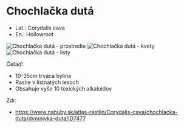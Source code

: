 # Chochlačka dutá
- Lat.: Corydalis cava
- En.: Hollowroot

![Chochlačka dutá - prostredie](./habitat.jpg "Chochlačka dutá - prostredie")
![Chochlačka dutá - kvety](./flowers.jpg "Chochlačka dutá - kvety")
![Chochlačka dutá - listy](./leaf.jpg "Chochlačka dutá - listy")

Čeľaď: 

- 10-35cm trváca bylina
- Rastie v listnatých lesoch
- Obsahuje vyše 10 toxických alkaloidov

Zdr:
- https://www.nahuby.sk/atlas-rastlin/Corydalis-cava/chochlacka-duta/dymnivka-duta/ID7477